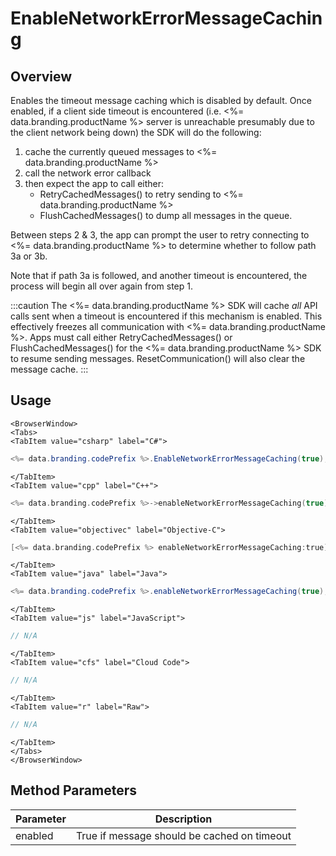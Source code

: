# EnableNetworkErrorMessageCaching
## Overview
Enables the timeout message caching which is disabled by default. Once enabled, if a client side timeout is encountered (i.e. <%= data.branding.productName %> server is unreachable presumably due to the client network being down) the SDK will do the following:

1. cache the currently queued messages to <%= data.branding.productName %>
2. call the network error callback
3. then expect the app to call either:
    - RetryCachedMessages() to retry sending to <%= data.branding.productName %>
    - FlushCachedMessages() to dump all messages in the queue.

Between steps 2 & 3, the app can prompt the user to retry connecting to <%= data.branding.productName %> to determine whether to follow path 3a or 3b.

Note that if path 3a is followed, and another timeout is encountered, the process will begin all over again from step 1.

:::caution
The <%= data.branding.productName %> SDK will cache *all* API calls sent when a timeout is encountered if this mechanism is enabled.
This effectively freezes all communication with <%= data.branding.productName %>. Apps must call either RetryCachedMessages() or FlushCachedMessages() for the <%= data.branding.productName %> SDK to resume sending messages.
ResetCommunication() will also clear the message cache.
:::

## Usage

```mdx-code-block
<BrowserWindow>
<Tabs>
<TabItem value="csharp" label="C#">
```

```csharp
<%= data.branding.codePrefix %>.EnableNetworkErrorMessageCaching(true);
```

```mdx-code-block
</TabItem>
<TabItem value="cpp" label="C++">
```

```cpp
<%= data.branding.codePrefix %>->enableNetworkErrorMessageCaching(true);
```

```mdx-code-block
</TabItem>
<TabItem value="objectivec" label="Objective-C">
```

```objectivec
[<%= data.branding.codePrefix %> enableNetworkErrorMessageCaching:true];
```

```mdx-code-block
</TabItem>
<TabItem value="java" label="Java">
```

```java
<%= data.branding.codePrefix %>.enableNetworkErrorMessageCaching(true);
```

```mdx-code-block
</TabItem>
<TabItem value="js" label="JavaScript">
```

```javascript
// N/A
```

```mdx-code-block
</TabItem>
<TabItem value="cfs" label="Cloud Code">
```

```javascript
// N/A
```

```mdx-code-block
</TabItem>
<TabItem value="r" label="Raw">
```

```javascript
// N/A
```

```mdx-code-block
</TabItem>
</Tabs>
</BrowserWindow>
```

## Method Parameters
Parameter | Description
--------- | -----------
enabled | True if message should be cached on timeout


